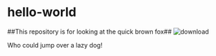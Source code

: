 # hello-world
##This repository is for looking at the quick brown fox##
![download](https://github.com/user-attachments/assets/cc4b5562-98f5-4de0-a26a-986a5da22cda)

Who could jump over a lazy dog!
